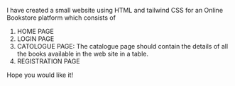 I have created a small website using HTML and tailwind CSS for an Online Bookstore platform which consists of 
1. HOME PAGE
2. LOGIN PAGE
3. CATOLOGUE PAGE: The catalogue page should contain the details of all the books available in the web site in a table.
4. REGISTRATION PAGE
   
Hope you would like it!
